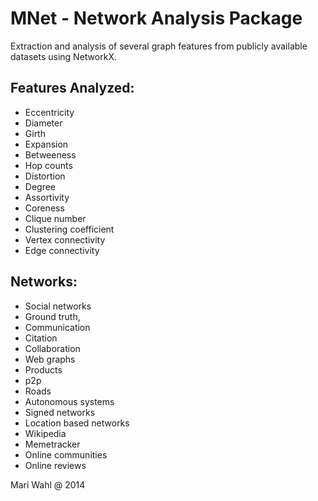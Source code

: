 MNet - Network Analysis Package
===============================

Extraction and analysis of several graph features from publicly available datasets using NetworkX.

Features Analyzed:
------------------
* Eccentricity
* Diameter
* Girth
* Expansion
* Betweeness
* Hop counts
* Distortion
* Degree
* Assortivity
* Coreness
* Clique number
* Clustering coefficient
* Vertex connectivity
* Edge connectivity

Networks:
---------
* Social networks
* Ground truth, 
* Communication
* Citation
* Collaboration
* Web graphs
* Products
* p2p
* Roads
* Autonomous systems
* Signed networks
* Location based networks
* Wikipedia
* Memetracker
* Online communities
* Online reviews


Mari Wahl @ 2014
